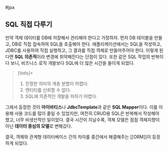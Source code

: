 #jpa 


## SQL 직접 다루기
만약 객체 데이터를 DB에 저장해서 관리해야 한다고 가정하자. 먼저 DB 테이블을 만들고, DB로 직접 접속하여 SQL을 호출해야 한다. 애플리케이션에서는 SQL을 작성하고, JDBC를 사용하여 직접 실행하고, 그 결과를 직접 객체로 만들어주어야 한다. 이렇게 된다면 **SQL 의존적**이라 변경에 취약해진다는 단점이 있다. 또한 같은 SQL 작업의 반복이다 보니, 비즈니스 로직 개발보다 SQL에 더 많은 시간을 들이게 되었다. 

> [!info]+ 
> 1. 진정한 의미의 계층 분할이 어렵다.
> 2. 엔티티를 신뢰할 수 없다.
> 3. SQL에 의존적인 개발을 피하기 어렵다.


그래서 등장한 것이 **마이바티스**나 **JdbcTemplate**과 같은 **SQL Mapper**이다. 이를 이용해 사용 코드를 많이 줄일 수 있었지만, 여전히 CRUD용 SQL은 반복해서 작성해야 했고, 너무 비생산적인 일이었다. 결국 시간이 지날수록, 객체 모델은 점점 객체지향이 아닌 **데이터 중심의 모델**로 변해갔다.

결국, 객체와 관계형 데이터베이스 간의 차이를 중간에서 해결해주는 [[ORM]]이 등장하게 되었다.